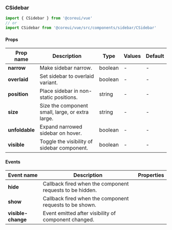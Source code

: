 ### CSidebar

```jsx
import { CSidebar } from '@coreui/vue'
// or
import CSidebar from '@coreui/vue/src/components/sidebar/CSidebar'
```

#### Props

| Prop name      | Description                                      | Type    | Values | Default |
| -------------- | ------------------------------------------------ | ------- | ------ | ------- |
| **narrow**     | Make sidebar narrow.                             | boolean | -      | -       |
| **overlaid**   | Set sidebar to overlaid variant.                 | boolean | -      | -       |
| **position**   | Place sidebar in non-static positions.           | string  | -      | -       |
| **size**       | Size the component small, large, or extra large. | string  | -      | -       |
| **unfoldable** | Expand narrowed sidebar on hover.                | boolean | -      | -       |
| **visible**    | Toggle the visibility of sidebar component.      | boolean | -      | -       |

#### Events

| Event name         | Description                                              | Properties |
| ------------------ | -------------------------------------------------------- | ---------- |
| **hide**           | Callback fired when the component requests to be hidden. |
| **show**           | Callback fired when the component requests to be shown.  |
| **visible-change** | Event emitted after visibility of component changed.     |
